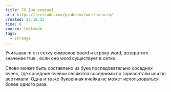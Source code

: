 ```yaml
---
title: 79 [не решено]
url: https://leetcode.com/problems/word-search/
created: 27.10.23
time: 0
source: leetcode
tags:
  - strange
---
```


Учитывая m x n сетку символов board и строку word, возвратите значение true , если оно word существует в сетке .

Слово может быть составлено из букв последовательно соседних ячеек, где соседние ячейки являются соседними по горизонтали или по вертикали. Одна и та же буквенная ячейка не может использоваться более одного раза.